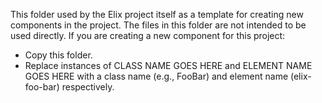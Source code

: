 This folder used by the Elix project itself as a template for
creating new components in the project. The files in this folder are not
intended to be used directly. If you are creating a new component for this
project:

* Copy this folder.
* Replace instances of CLASS NAME GOES HERE and ELEMENT NAME GOES HERE with a
  class name (e.g., FooBar) and element name (elix-foo-bar) respectively.

